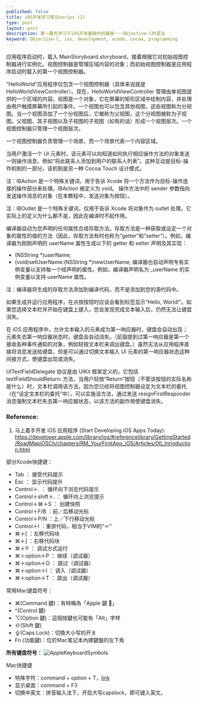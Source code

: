 ```yaml
--- 
published: false
title: iOS开发学习笔记series (1)
type: post 
layout: post 
description: 第一篇先学习下iOS开发基础中的基础－－Objective-C的语法
keyword: Objective-C, ios, development, xcode, cocoa, programming
--- 
```


应用程序启动时，载入 MainStoryboard.storyboard，接着根据它对初始视图控制器进行实例化。视图控制器是管理区域内容的对象；而初始视图控制器是应用程序启动时载入的第一个视图控制器。

“HelloWorld”应用程序仅包含一个视图控制器（具体来说就是 HelloWorldViewController）。现在，HelloWorldViewController 管理由单视图提供的一个区域的内容。视图是一个对象，它在屏幕的矩形区域中绘制内容，并处理由用户触摸屏幕所引起的事件。一个视图也可以包含其他视图，这些视图称为分视图。当一个视图添加了一个分视图后，它被称为父视图，这个分视图被称为子视图。父视图、其子视图以及子视图的子视图（如有的话）形成一个视图层次。一个视图控制器只管理一个视图层次。

一个视图控制器负责管理一个场景，而一个场景代表一个内容区域。

当用户激活一个 UI 元素时，该元素可以向知道如何执行相应操作方法的对象发送一则操作消息，例如“将此联系人添加到用户的联系人列表”。这种互动是目标-操作机制的一部分，该机制是另一种 Cocoa Touch 设计模式。

注：IBAction 是一个特殊关键词，用于告诉 Xcode 将一个方法作为目标-操作连接的操作部分来处理。IBAction 被定义为 void。
操作方法中的 sender 参数指向发送操作消息的对象（在本教程中，发送对象为按钮）。

注：IBOutlet 是一个特殊关键词，仅用于告诉 Xcode 将对象作为 outlet 处理。它实际上的定义为什么都不是，因此在编译时不起作用。

编译器自动为您声明的任何属性合成存取方法。存取方法是一种获取或设定一个对象的属性的值的方法（因此，存取方法有时也称为“getter”和“setter”）。例如，编译器为刚刚声明的 userName 属性生成以下的 getter 和 setter 声明及其实现：

- (NSString *)userName;
- (void)setUserName:(NSString *)newUserName;
编译器也自动声明专有实例变量以支持每一个经声明的属性。例如，编译器声明名为 _userName 的实例变量以支持 userName 属性。

注：编译器将生成的存取方法添加到编译代码，而不是添加到您的源代码中。


如果生成并运行应用程序，在点按按钮时应该会看到标签显示“Hello, World!”。如果您选择文本栏并开始在键盘上键入，您会发现完成文本输入后，仍然无法让键盘消失。

在 iOS 应用程序中，允许文本输入的元素成为第一响应器时，键盘会自动出现；元素失去第一响应器状态时，键盘会自动消失。（前面提到过第一响应器是第一个接收各种事件通知的对象，例如轻按文本栏来调出键盘。）虽然无法从应用程序直接将消息发送给键盘，但是可以通过切换文本输入 UI 元素的第一响应器状态这种间接方式，使键盘出现或消失。

UITextFieldDelegate 协议是由 UIKit 框架定义的，它包括 textFieldShouldReturn: 方法，当用户轻按“Return”按钮（不管该按钮的实际名称是什么）时，文本栏调用该方法。因为您已经将视图控制器设定为文本栏的委托（在“设定文本栏的委托”中），可以实施该方法，通过发送 resignFirstResponder 消息强制文本栏失去第一响应器状态，以该方法的副作用使键盘消失。

### Reference:

1. 马上着手开发 iOS 应用程序 (Start Developing iOS Apps Today): https://developer.apple.com/library/ios/#referencelibrary/GettingStarted/RoadMapiOSCh/chapters/RM_YourFirstApp_iOS/Articles/00_Introduction.html


部分Xcode快捷键：

- Tab ： 接受代码提示
- Esc ： 显示代码提升
- Control＋. ： 循环向下浏览代码提示
- Control＋shift＋. ： 循环向上浏览提示
- Control＋⌘＋S ： 创建快照
- Control＋F/B ：前／后移动光标
- Control＋P/N ：上／下行移动光标
- Control＋I ：重排代码，相当于VIM的“＝”
- ⌘＋[ ：左移代码块
- ⌘＋] ：右移代码块
- ⌘＋Y ： 调试方式运行
- ⌘＋option＋P ： 继续（调试器）
- ⌘＋option＋O ： 跳过（调试器）
- ⌘＋option＋I ： 调入（调试器）
- ⌘＋option＋T ： 跳出（调试器）



常用Mac键盘符号：

- ⌘(Command 鍵)：有時稱為「Apple 鍵 」
- ^(Control 鍵)
- ⌥(Option 鍵)：這個按鍵也可能有「Alt」字样
- ⇧(Shift 鍵)
- ⇪(Caps Lock)：切換大小写的开关
- Fn (功能鍵)：位於Mac笔记本內建鍵盤的左下角

**所有键盘符号：**
![AppleKeyboardSymbols](http://img.hb.aicdn.com/64043b6308364db9eeebfd40d7c5d92f0e1777491920f-45OOIQ)

Mac快捷键

- 特殊字符：command + option + T，[link](http://www.goston.net/2008/10/14/1791/)
- 显示桌面：command + F3 
- 切换中英文：拼音输入法下，开启大写capslock，即可键入英文。




